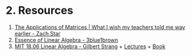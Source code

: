 # 2. Resources
1. [The Applications of Matrices | What I wish my teachers told me way earlier - Zach Star](https://youtu.be/rowWM-MijXU)
2. [Essence of Linear Algebra - 3blue1brown](https://youtube.com/playlist?list=PLZHQObOWTQDPD3MizzM2xVFitgF8hE_ab)
3. [MIT 18.06 Linear Algebra - Gilbert Strang](https://ocw.mit.edu/courses/18-06sc-linear-algebra-fall-2011/) + [Lectures](https://youtube.com/playlist?list=PL221E2BBF13BECF6C) + [Book](https://math.mit.edu/~gs/linearalgebra/)

